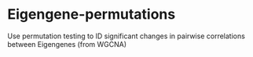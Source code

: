 # Eigengene-permutations
Use permutation testing to ID significant changes in pairwise correlations between Eigengenes (from WGCNA)

